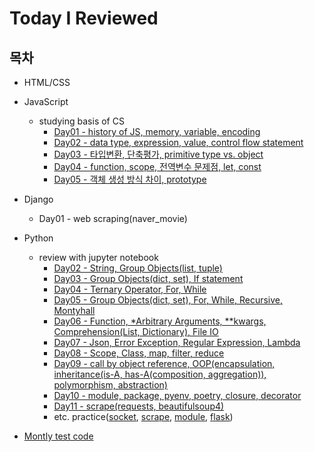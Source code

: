 
# Today I Reviewed

## 목차

- HTML/CSS

- JavaScript
  + studying basis of CS  
    + [Day01 - history of JS, memory, variable, encoding](https://github.com/Odreystella/What-I-Reviewed/blob/master/JavaScript/review/Day01.README.md)
    + [Day02 - data type, expression, value, control flow statement](https://github.com/Odreystella/What-I-Reviewed/blob/master/JavaScript/review/Day02.README.md)
    + [Day03 - 타입변환, 단축평가, primitive type vs. object](https://github.com/Odreystella/What-I-Reviewed/blob/master/JavaScript/review/Day03.README.md)
    + [Day04 - function, scope, 전역변수 문제점, let, const](https://github.com/Odreystella/What-I-Reviewed/blob/master/JavaScript/review/Day04.README.md)
    + [Day05 - 객체 생성 방식 차이, prototype](https://github.com/Odreystella/What-I-Reviewed/blob/master/JavaScript/review/Day05.README.md)

- Django
  + Day01 - web scraping(naver_movie)

- Python
  + review with jupyter notebook
    + [Day02 - String, Group Objects(list, tuple)](https://github.com/Odreystella/What-I-Reviewed/blob/master/python/review/Day%202.%20review.ipynb)
    + [Day03 - Group Objects(dict, set), If statement](https://github.com/Odreystella/What-I-Reviewed/blob/master/python/review/Day%203.%20review.ipynb)  
    + [Day04 - Ternary Operator, For, While](https://github.com/Odreystella/What-I-Reviewed/blob/master/python/review/Day%204.%20review.ipynb)  
    + [Day05 - Group Objects(dict, set), For, While, Recursive, Montyhall](https://github.com/Odreystella/What-I-Reviewed/blob/master/python/review/Day%205.%20review.ipynb)  
    + [Day06 - Function, *Arbitrary Arguments, **kwargs, Comprehension(List, Dictionary), File IO](https://github.com/Odreystella/What-I-Reviewed/blob/master/python/review/Day%206.%20review.ipynb)  
    + [Day07 - Json, Error Exception, Regular Expression, Lambda](https://github.com/Odreystella/What-I-Reviewed/blob/master/python/review/Day%207.%20review.ipynb)   
    + [Day08 - Scope, Class, map, filter, reduce](https://github.com/Odreystella/What-I-Reviewed/blob/master/python/review/Day%208.%20review.ipynb)  
    + [Day09 - call by object reference, OOP(encapsulation, inheritance(is-A, has-A(composition, aggregation)), polymorphism, abstraction)](https://github.com/Odreystella/What-I-Reviewed/blob/master/python/review/Day%209.%20review.ipynb)  
    + [Day10 - module, package, pyenv, poetry, closure, decorator](https://github.com/Odreystella/What-I-Reviewed/blob/master/python/review/Day%2010.%20review.ipynb)
    + [Day11 - scrape(requests, beautifulsoup4)](https://github.com/Odreystella/What-I-Reviewed/blob/master/python/review/Day%2011.%20review.ipynb)  
    + etc. practice([socket](https://github.com/Odreystella/What-I-Reviewed/tree/master/python/review/socket-review), [scrape](https://github.com/Odreystella/What-I-Reviewed/tree/master/python/review/scrape-review), [module](https://github.com/Odreystella/What-I-Reviewed/tree/master/python/review/module-review), [flask](https://github.com/Odreystella/What-I-Reviewed/tree/master/python/review/flask-review)) 
  
- [Montly test code](https://github.com/Odreystella/What-I-Reviewed/tree/master/test)   
  

